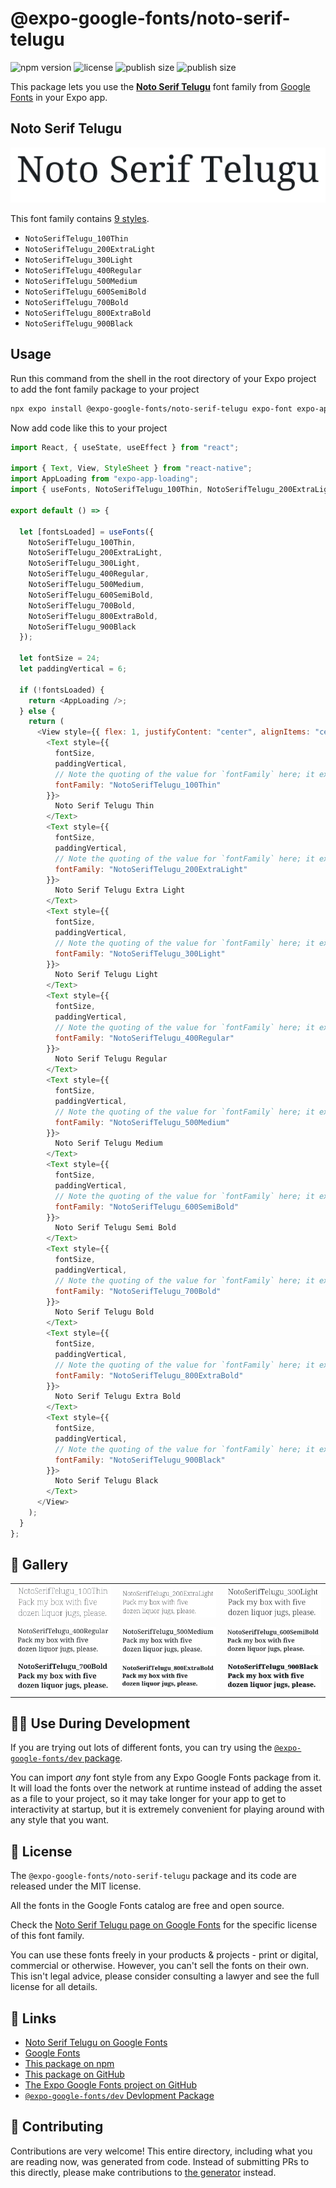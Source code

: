 # @expo-google-fonts/noto-serif-telugu

![npm version](https://flat.badgen.net/npm/v/@expo-google-fonts/noto-serif-telugu)
![license](https://flat.badgen.net/github/license/expo/google-fonts)
![publish size](https://flat.badgen.net/packagephobia/install/@expo-google-fonts/noto-serif-telugu)
![publish size](https://flat.badgen.net/packagephobia/publish/@expo-google-fonts/noto-serif-telugu)

This package lets you use the [**Noto Serif Telugu**](https://fonts.google.com/specimen/Noto+Serif+Telugu) font family from [Google Fonts](https://fonts.google.com/) in your Expo app.

## Noto Serif Telugu

![Noto Serif Telugu](./font-family.png)

This font family contains [9 styles](#-gallery).

- `NotoSerifTelugu_100Thin`
- `NotoSerifTelugu_200ExtraLight`
- `NotoSerifTelugu_300Light`
- `NotoSerifTelugu_400Regular`
- `NotoSerifTelugu_500Medium`
- `NotoSerifTelugu_600SemiBold`
- `NotoSerifTelugu_700Bold`
- `NotoSerifTelugu_800ExtraBold`
- `NotoSerifTelugu_900Black`

## Usage

Run this command from the shell in the root directory of your Expo project to add the font family package to your project

```sh
npx expo install @expo-google-fonts/noto-serif-telugu expo-font expo-app-loading
```

Now add code like this to your project

```js
import React, { useState, useEffect } from "react";

import { Text, View, StyleSheet } from "react-native";
import AppLoading from "expo-app-loading";
import { useFonts, NotoSerifTelugu_100Thin, NotoSerifTelugu_200ExtraLight, NotoSerifTelugu_300Light, NotoSerifTelugu_400Regular, NotoSerifTelugu_500Medium, NotoSerifTelugu_600SemiBold, NotoSerifTelugu_700Bold, NotoSerifTelugu_800ExtraBold, NotoSerifTelugu_900Black } from '@expo-google-fonts/noto-serif-telugu';

export default () => {

  let [fontsLoaded] = useFonts({
    NotoSerifTelugu_100Thin, 
    NotoSerifTelugu_200ExtraLight, 
    NotoSerifTelugu_300Light, 
    NotoSerifTelugu_400Regular, 
    NotoSerifTelugu_500Medium, 
    NotoSerifTelugu_600SemiBold, 
    NotoSerifTelugu_700Bold, 
    NotoSerifTelugu_800ExtraBold, 
    NotoSerifTelugu_900Black
  });

  let fontSize = 24;
  let paddingVertical = 6;

  if (!fontsLoaded) {
    return <AppLoading />;
  } else {
    return (
      <View style={{ flex: 1, justifyContent: "center", alignItems: "center" }}>
        <Text style={{
          fontSize,
          paddingVertical,
          // Note the quoting of the value for `fontFamily` here; it expects a string!
          fontFamily: "NotoSerifTelugu_100Thin"
        }}>
          Noto Serif Telugu Thin
        </Text>
        <Text style={{
          fontSize,
          paddingVertical,
          // Note the quoting of the value for `fontFamily` here; it expects a string!
          fontFamily: "NotoSerifTelugu_200ExtraLight"
        }}>
          Noto Serif Telugu Extra Light
        </Text>
        <Text style={{
          fontSize,
          paddingVertical,
          // Note the quoting of the value for `fontFamily` here; it expects a string!
          fontFamily: "NotoSerifTelugu_300Light"
        }}>
          Noto Serif Telugu Light
        </Text>
        <Text style={{
          fontSize,
          paddingVertical,
          // Note the quoting of the value for `fontFamily` here; it expects a string!
          fontFamily: "NotoSerifTelugu_400Regular"
        }}>
          Noto Serif Telugu Regular
        </Text>
        <Text style={{
          fontSize,
          paddingVertical,
          // Note the quoting of the value for `fontFamily` here; it expects a string!
          fontFamily: "NotoSerifTelugu_500Medium"
        }}>
          Noto Serif Telugu Medium
        </Text>
        <Text style={{
          fontSize,
          paddingVertical,
          // Note the quoting of the value for `fontFamily` here; it expects a string!
          fontFamily: "NotoSerifTelugu_600SemiBold"
        }}>
          Noto Serif Telugu Semi Bold
        </Text>
        <Text style={{
          fontSize,
          paddingVertical,
          // Note the quoting of the value for `fontFamily` here; it expects a string!
          fontFamily: "NotoSerifTelugu_700Bold"
        }}>
          Noto Serif Telugu Bold
        </Text>
        <Text style={{
          fontSize,
          paddingVertical,
          // Note the quoting of the value for `fontFamily` here; it expects a string!
          fontFamily: "NotoSerifTelugu_800ExtraBold"
        }}>
          Noto Serif Telugu Extra Bold
        </Text>
        <Text style={{
          fontSize,
          paddingVertical,
          // Note the quoting of the value for `fontFamily` here; it expects a string!
          fontFamily: "NotoSerifTelugu_900Black"
        }}>
          Noto Serif Telugu Black
        </Text>
      </View>
    );
  }
};
```

## 🔡 Gallery


||||
|-|-|-|
|![NotoSerifTelugu_100Thin](./NotoSerifTelugu_100Thin.ttf.png)|![NotoSerifTelugu_200ExtraLight](./NotoSerifTelugu_200ExtraLight.ttf.png)|![NotoSerifTelugu_300Light](./NotoSerifTelugu_300Light.ttf.png)||
|![NotoSerifTelugu_400Regular](./NotoSerifTelugu_400Regular.ttf.png)|![NotoSerifTelugu_500Medium](./NotoSerifTelugu_500Medium.ttf.png)|![NotoSerifTelugu_600SemiBold](./NotoSerifTelugu_600SemiBold.ttf.png)||
|![NotoSerifTelugu_700Bold](./NotoSerifTelugu_700Bold.ttf.png)|![NotoSerifTelugu_800ExtraBold](./NotoSerifTelugu_800ExtraBold.ttf.png)|![NotoSerifTelugu_900Black](./NotoSerifTelugu_900Black.ttf.png)||


## 👩‍💻 Use During Development

If you are trying out lots of different fonts, you can try using the [`@expo-google-fonts/dev` package](https://github.com/expo/google-fonts/tree/master/font-packages/dev#readme).

You can import _any_ font style from any Expo Google Fonts package from it. It will load the fonts over the network at runtime instead of adding the asset as a file to your project, so it may take longer for your app to get to interactivity at startup, but it is extremely convenient for playing around with any style that you want.


## 📖 License

The `@expo-google-fonts/noto-serif-telugu` package and its code are released under the MIT license.

All the fonts in the Google Fonts catalog are free and open source.

Check the [Noto Serif Telugu page on Google Fonts](https://fonts.google.com/specimen/Noto+Serif+Telugu) for the specific license of this font family.

You can use these fonts freely in your products & projects - print or digital, commercial or otherwise. However, you can't sell the fonts on their own. This isn't legal advice, please consider consulting a lawyer and see the full license for all details.

## 🔗 Links

- [Noto Serif Telugu on Google Fonts](https://fonts.google.com/specimen/Noto+Serif+Telugu)
- [Google Fonts](https://fonts.google.com/)
- [This package on npm](https://www.npmjs.com/package/@expo-google-fonts/noto-serif-telugu)
- [This package on GitHub](https://github.com/expo/google-fonts/tree/master/font-packages/noto-serif-telugu)
- [The Expo Google Fonts project on GitHub](https://github.com/expo/google-fonts)
- [`@expo-google-fonts/dev` Devlopment Package](https://github.com/expo/google-fonts/tree/master/font-packages/dev)

## 🤝 Contributing

Contributions are very welcome! This entire directory, including what you are reading now, was generated from code. Instead of submitting PRs to this directly, please make contributions to [the generator](https://github.com/expo/google-fonts/tree/master/packages/generator) instead.
